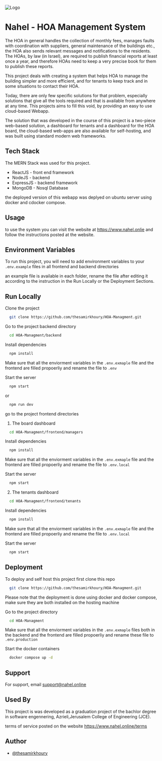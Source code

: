 
![Logo](https://api.nahel.online/logo)


# Nahel - HOA Management System

The HOA in general handles the collection of monthly fees, manages faults with coordination with suppliers, general maintenance of the buildings etc., the HOA also sends relevant messages and notifications to the residents.
The HOAs, by law (in Israel), are required to publish financial reports at least once a year, and therefore HOAs need to keep a very precise book for them to publish these reports.

This project deals with creating a system that helps HOA to manage the building simpler and more efficient, and for tenants to keep track and in some situations to contact their HOA.

Today, there are only few specific solutions for that problem, especially solutions that give all the tools required and that is available from anywhere at any time.
This projects aims to fill this void, by providing an easy to use cloud-based Webapp.

The solution that was developed in the course of this project is a two-piece web-based solution, a dashboard for tenants and a dashboard for the HOA board, the cloud-based web-apps are also available for self-hosting, and was built using standard modern web frameworks.




## Tech Stack

The MERN Stack was used for this project.

- ReactJS - front end framework
- NodeJS - backend
- ExpressJS - backend framework
- MongoDB - Nosql Database

the deployed version of this webapp was deplyed on ubuntu server using docker and cdocker compose.


## Usage

to use the system you can visit the website at https://www.nahel.onlie and follow the instructions posted at the website.



## Environment Variables

To run this project, you will need to add environment variables to your `.env.example` files in all frontend and backend directories

an example file is available in each folder, rename the file after editing it according to the instruction in the Run Locally or the Deployment Sections.

## Run Locally

Clone the project

```bash
  git clone https://github.com/thesamirkhoury/HOA-Managment.git
```

Go to the project backend directory

```bash
  cd HOA-Managment/backend
```

Install dependencies

```bash
  npm install
```

Make sure that all the enviorment variables in the `.env.exmaple` file and the frontend are filled propoerliy and rename the file to `.env`

Start the server

```bash
  npm start
```
or 
```bash
  npm run dev
```

go to the project frontend directories 

 1. The board dashboard

```bash
  cd HOA-Managment/frontend/managers
```
Install dependencies

```bash
  npm install
```

Make sure that all the enviorment variables in the `.env.exmaple` file and the frontend are filled propoerliy and rename the file to `.env.local`

Start the server

```bash
  npm start
```

2. The tenants dashboard
```bash
  cd HOA-Managment/frontend/tenants
```
Install dependencies

```bash
  npm install
```

Make sure that all the enviorment variables in the `.env.exmaple` file and the frontend are filled propoerliy and rename the file to `.env.local`

Start the server

```bash
  npm start
```
## Deployment

To deploy and self host this project first clone this repo

```bash
  git clone https://github.com/thesamirkhoury/HOA-Managment.git
```

Please note that the deployment is done using docker and docker compose, make sure they are both installed on the hosting machine

Go to the project directory

```bash
  cd HOA-Managment
```
Make sure that all the enviorment variables in the `.env.exmaple` files both in the backend and the frontend are filled propoerliy and rename these file to `.env.production`


Start the docker containers

```bash
  docker compose up -d
```
## Support

For support, email support@nahel.online


## Used By

This project is was developed as a graduation project of the bachlor degree in software engennering, Azrieli,Jerusalem College of Engineering (JCE).

terms of service posted on the website https://www.nahel.online/terms


## Author

- [@thesamirkhoury](https://www.github.com/thesamirkhoury)

